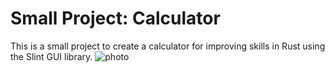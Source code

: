 # Small Project: Calculator

This is a small project to create a calculator for improving skills in Rust using the Slint GUI library.
![photo](https://github.com/user-attachments/assets/17b50291-f688-4ca4-96f3-a96f6b5fd360)
